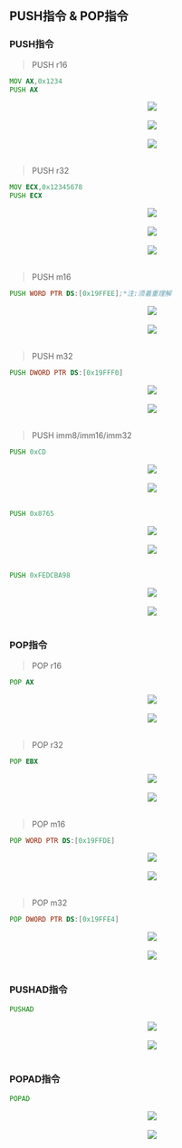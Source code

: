 ## PUSH指令 & POP指令

### PUSH指令
> PUSH r16
```asm
MOV AX,0x1234
PUSH AX
```
<div align="center"> <img src="../../images/stack/push&pop//_1_push_pop.png" width=""/> </div><br>
<div align="center"> <img src="../../images/stack/push&pop//_2_push_pop.png" width=""/> </div><br>
<div align="center"> <img src="../../images/stack/push&pop//_3_push_pop.png" width=""/> </div><br>

> PUSH r32
```asm
MOV ECX,0x12345678
PUSH ECX
```
<div align="center"> <img src="../../images/stack/push&pop//_4_push_pop.png" width=""/> </div><br>
<div align="center"> <img src="../../images/stack/push&pop//_5_push_pop.png" width=""/> </div><br>
<div align="center"> <img src="../../images/stack/push&pop//_6_push_pop.png" width=""/> </div><br>

> PUSH m16
```asm
PUSH WORD PTR DS:[0x19FFEE];*注:须着重理解
```
<div align="center"> <img src="../../images/stack/push&pop//_7_push_pop.png" width=""/> </div><br>
<div align="center"> <img src="../../images/stack/push&pop//_8_push_pop.png" width=""/> </div><br>

> PUSH m32
```asm
PUSH DWORD PTR DS:[0x19FFF0]
```
<div align="center"> <img src="../../images/stack/push&pop//_9_push_pop.png" width=""/> </div><br>
<div align="center"> <img src="../../images/stack/push&pop//_10_push_pop.png" width=""/> </div><br>


> PUSH imm8/imm16/imm32
```asm
PUSH 0xCD
```
<div align="center"> <img src="../../images/stack/push&pop//_11_push_pop.png" width=""/> </div><br>
<div align="center"> <img src="../../images/stack/push&pop//_12_push_pop.png" width=""/> </div><br>

```asm
PUSH 0x8765
```
<div align="center"> <img src="../../images/stack/push&pop//_13_push_pop.png" width=""/> </div><br>
<div align="center"> <img src="../../images/stack/push&pop//_14_push_pop.png" width=""/> </div><br>

```asm
PUSH 0xFEDCBA98
```
<div align="center"> <img src="../../images/stack/push&pop//_15_push_pop.png" width=""/> </div><br>
<div align="center"> <img src="../../images/stack/push&pop//_16_push_pop.png" width=""/> </div><br>


### POP指令
> POP r16
```asm
POP AX 
```
<div align="center"> <img src="../../images/stack/push&pop//_17_push_pop.png" width=""/> </div><br>
<div align="center"> <img src="../../images/stack/push&pop//_18_push_pop.png" width=""/> </div><br>

> POP r32
```asm
POP EBX
```
<div align="center"> <img src="../../images/stack/push&pop//_19_push_pop.png" width=""/> </div><br>
<div align="center"> <img src="../../images/stack/push&pop//_20_push_pop.png" width=""/> </div><br>

> POP m16
```asm
POP WORD PTR DS:[0x19FFDE]
```
<div align="center"> <img src="../../images/stack/push&pop//_21_push_pop.png" width=""/> </div><br>
<div align="center"> <img src="../../images/stack/push&pop//_22_push_pop.png" width=""/> </div><br>

> POP m32
```asm
POP DWORD PTR DS:[0x19FFE4]
```
<div align="center"> <img src="../../images/stack/push&pop//_23_push_pop.png" width=""/> </div><br>
<div align="center"> <img src="../../images/stack/push&pop//_24_push_pop.png" width=""/> </div><br>

### PUSHAD指令
```asm
PUSHAD
```
<div align="center"> <img src="../../images/stack/push&pop//_25_push_pop.png" width=""/> </div><br>
<div align="center"> <img src="../../images/stack/push&pop//_26_push_pop.png" width=""/> </div><br>

### POPAD指令
```asm
POPAD
```
<div align="center"> <img src="../../images/stack/push&pop//_27_push_pop.png" width=""/> </div><br>
<div align="center"> <img src="../../images/stack/push&pop//_28_push_pop.png" width=""/> </div><br>